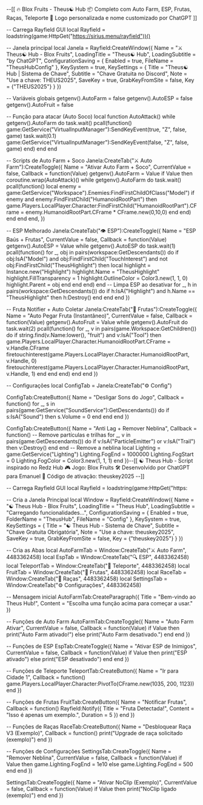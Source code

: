 --[[
🔥 Blox Fruits - Theus☯️ Hub
📦 Completo com Auto Farm, ESP, Frutas, Raças, Teleporte
🎨 Logo personalizada e nome customizado por ChatGPT
]]

-- Carrega Rayfield GUI
local Rayfield = loadstring(game:HttpGet("https://sirius.menu/rayfield"))()

-- Janela principal
local Janela = Rayfield:CreateWindow({
	Name = "⚔️ Theus☯️ Hub - Blox Fruits",
	LoadingTitle = "Theus☯️ Hub",
	LoadingSubtitle = "by ChatGPT",
	ConfigurationSaving = {
		Enabled = true,
		FileName = "TheusHubConfig"
	},
	KeySystem = true,
	KeySettings = {
		Title = "Theus☯️ Hub | Sistema de Chave",
		Subtitle = "Chave Gratuita no Discord",
		Note = "Use a chave: THEUS2025",
		SaveKey = true,
		GrabKeyFromSite = false,
		Key = {"THEUS2025"}
	}
})

-- Variáveis globais
getgenv().AutoFarm = false
getgenv().AutoESP = false
getgenv().AutoFruit = false

-- Função para atacar (Auto Soco)
local function AutoAttack()
	while getgenv().AutoFarm do
		task.wait()
		pcall(function()
			game:GetService("VirtualInputManager"):SendKeyEvent(true, "Z", false, game)
			task.wait(0.1)
			game:GetService("VirtualInputManager"):SendKeyEvent(false, "Z", false, game)
		end)
	end
end

-- Scripts de Auto Farm + Soco
Janela:CreateTab("⚔️ Auto Farm"):CreateToggle({
	Name = "Ativar Auto Farm + Soco",
	CurrentValue = false,
	Callback = function(Value)
		getgenv().AutoFarm = Value
		if Value then
			coroutine.wrap(AutoAttack)()
			while getgenv().AutoFarm do
				task.wait()
				pcall(function()
					local enemy = game:GetService("Workspace").Enemies:FindFirstChildOfClass("Model")
					if enemy and enemy:FindFirstChild("HumanoidRootPart") then
						game.Players.LocalPlayer.Character:FindFirstChild("HumanoidRootPart").CFrame =
							enemy.HumanoidRootPart.CFrame * CFrame.new(0,10,0)
					end
				end)
			end
		end
	end,
})

-- ESP Melhorado
Janela:CreateTab("👁️ ESP"):CreateToggle({
	Name = "ESP Baús + Frutas",
	CurrentValue = false,
	Callback = function(Value)
		getgenv().AutoESP = Value
		while getgenv().AutoESP do
			task.wait(1)
			pcall(function()
				for _, obj in pairs(workspace:GetDescendants()) do
					if obj:IsA("Model") and obj:FindFirstChild("TouchInterest") and not obj:FindFirstChild("TheusHighlight") then
						local highlight = Instance.new("Highlight")
						highlight.Name = "TheusHighlight"
						highlight.FillTransparency = 1
						highlight.OutlineColor = Color3.new(1, 1, 0)
						highlight.Parent = obj
					end
				end
			end)
		end
		-- Limpa ESP ao desativar
		for _, h in pairs(workspace:GetDescendants()) do
			if h:IsA("Highlight") and h.Name == "TheusHighlight" then
				h:Destroy()
			end
		end
	end
})

-- Fruta Notifier + Auto Coletar
Janela:CreateTab("🍇 Frutas"):CreateToggle({
	Name = "Auto Pegar Fruta (Instantâneo)",
	CurrentValue = false,
	Callback = function(Value)
		getgenv().AutoFruit = Value
		while getgenv().AutoFruit do
			task.wait(2)
			pcall(function()
				for _, v in pairs(game.Workspace:GetChildren()) do
					if string.find(v.Name:lower(), "fruit") and v:IsA("Tool") then
						game.Players.LocalPlayer.Character.HumanoidRootPart.CFrame = v.Handle.CFrame
						firetouchinterest(game.Players.LocalPlayer.Character.HumanoidRootPart, v.Handle, 0)
						firetouchinterest(game.Players.LocalPlayer.Character.HumanoidRootPart, v.Handle, 1)
					end
				end
			end)
		end
	end
})

-- Configurações
local ConfigTab = Janela:CreateTab("⚙️ Config")

ConfigTab:CreateButton({
	Name = "Desligar Sons do Jogo",
	Callback = function()
		for _, s in pairs(game:GetService("SoundService"):GetDescendants()) do
			if s:IsA("Sound") then
				s.Volume = 0
			end
		end
	end
})

ConfigTab:CreateButton({
	Name = "Anti Lag + Remover Neblina",
	Callback = function()
		-- Remove partículas e trilhas
		for _, v in pairs(game:GetDescendants()) do
			if v:IsA("ParticleEmitter") or v:IsA("Trail") then
				v:Destroy()
			end
		end
		-- Remove a neblina
		local Lighting = game:GetService("Lighting")
		Lighting.FogEnd = 1000000
		Lighting.FogStart = 0
		Lighting.FogColor = Color3.new(1, 1, 1)
	end
})--[[ 
 ☯️ Theus Hub - Script inspirado no Redz Hub 
 🎮 Jogo: Blox Fruits 
 🛠️ Desenvolvido por ChatGPT para Emanuel 
 🔐 Código de ativação: theuskey2025 
--]]

-- Carrega Rayfield GUI
local Rayfield = loadstring(game:HttpGet("https:                           

-- Cria a Janela Principal
local Window = Rayfield:CreateWindow({
    Name = "☯️ Theus Hub - Blox Fruits",
    LoadingTitle = "Theus Hub",
    LoadingSubtitle = "Carregando funcionalidades...",
    ConfigurationSaving = {
        Enabled = true,
        FolderName = "TheusHub",
        FileName = "Config"
    },
    KeySystem = true,
    KeySettings = {
        Title = "☯️ Theus Hub - Sistema de Chave",
        Subtitle = "Chave Gratuita Obrigatória",
        Note = "Use a chave: theuskey2025",
        SaveKey = true,
        GrabKeyFromSite = false,
        Key = {"theuskey2025"}
    }
})

-- Cria as Abas
local AutoFarmTab = Window:CreateTab("⚔️ Auto Farm", 4483362458)
local EspTab = Window:CreateTab("🔍 ESP", 4483362458)
local TeleportTab = Window:CreateTab("📍 Teleporte", 4483362458)
local FruitTab = Window:CreateTab("🍇 Frutas", 4483362458)
local RaceTab = Window:CreateTab("👤 Raças", 4483362458)
local SettingsTab = Window:CreateTab("⚙️ Configurações", 4483362458)

-- Mensagem inicial
AutoFarmTab:CreateParagraph({
    Title = "Bem-vindo ao Theus Hub!",
    Content = "Escolha uma função acima para começar a usar."
})

-- Funções de Auto Farm
AutoFarmTab:CreateToggle({
    Name = "Auto Farm Ativar",
    CurrentValue = false,
    Callback = function(Value)
        if Value then
            print("Auto Farm ativado!")
        else
            print("Auto Farm desativado.")
        end
    end
})

-- Funções de ESP
EspTab:CreateToggle({
    Name = "Ativar ESP de Inimigos",
    CurrentValue = false,
    Callback = function(Value)
        if Value then
            print("ESP ativado")
        else
            print("ESP desativado")
        end
    end
})

-- Funções de Teleporte
TeleportTab:CreateButton({
    Name = "Ir para Cidade 1",
    Callback = function()
        game.Players.LocalPlayer.Character:PivotTo(CFrame.new(1035, 200, 1123))
    end
})

-- Funções de Frutas
FruitTab:CreateButton({
    Name = "Notificar Frutas",
    Callback = function()
        Rayfield:Notify({
            Title = "Fruta Detectada!",
            Content = "Isso é apenas um exemplo.",
            Duration = 5
        })
    end
})

-- Funções de Raças
RaceTab:CreateButton({
    Name = "Desbloquear Raça V3 (Exemplo)",
    Callback = function()
        print("Upgrade de raça solicitado (exemplo)")
    end
})

-- Funções de Configurações
SettingsTab:CreateToggle({
    Name = "Remover Neblina",
    CurrentValue = false,
    Callback = function(Value)
        if Value then
            game.Lighting.FogEnd = 1e10
        else
            game.Lighting.FogEnd = 500
        end
    end
})

SettingsTab:CreateToggle({
    Name = "Ativar NoClip (Exemplo)",
    CurrentValue = false,
    Callback = function(Value)
        if Value then
            print("NoClip ligado (exemplo)")
        end
    end
})
